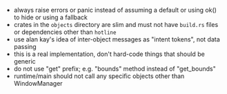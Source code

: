 - always raise errors or panic instead of assuming a default or using ok() to hide or using a fallback
- crates in the `objects` directory are slim and must not have `build.rs` files or dependencies other than `hotline`
- use alan kay's idea of inter-object messages as "intent tokens", not data passing
- this is a real implementation, don't hard-code things that should be generic
- do not use "get" prefix; e.g. "bounds" method instead of "get_bounds"
- runtime/main should not call any specific objects other than WindowManager